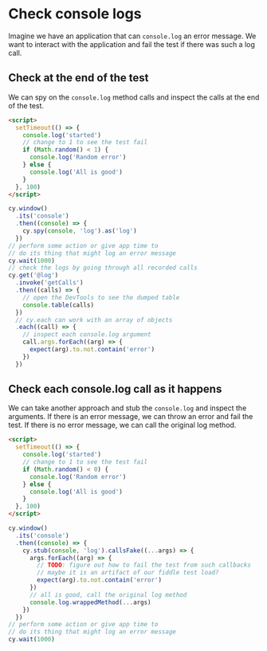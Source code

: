 # Check console logs

Imagine we have an application that can `console.log` an error message. We want to interact with the application and fail the test if there was such a log call.

## Check at the end of the test

We can spy on the `console.log` method calls and inspect the calls at the end of the test.

<!-- fiddle Check at the end of the test -->

```html
<script>
  setTimeout(() => {
    console.log('started')
    // change to 1 to see the test fail
    if (Math.random() < 1) {
      console.log('Random error')
    } else {
      console.log('All is good')
    }
  }, 100)
</script>
```

```js
cy.window()
  .its('console')
  .then((console) => {
    cy.spy(console, 'log').as('log')
  })
// perform some action or give app time to
// do its thing that might log an error message
cy.wait(1000)
// check the logs by going through all recorded calls
cy.get('@log')
  .invoke('getCalls')
  .then((calls) => {
    // open the DevTools to see the dumped table
    console.table(calls)
  })
  // cy.each can work with an array of objects
  .each((call) => {
    // inspect each console.log argument
    call.args.forEach((arg) => {
      expect(arg).to.not.contain('error')
    })
  })
```

<!-- fiddle-end -->

## Check each console.log call as it happens

We can take another approach and stub the `console.log` and inspect the arguments. If there is an error message, we can throw an error and fail the test. If there is no error message, we can call the original log method.

<!-- fiddle Immediately throw an error if console.log is called with an error -->

```html
<script>
  setTimeout(() => {
    console.log('started')
    // change to 1 to see the test fail
    if (Math.random() < 0) {
      console.log('Random error')
    } else {
      console.log('All is good')
    }
  }, 100)
</script>
```

```js
cy.window()
  .its('console')
  .then((console) => {
    cy.stub(console, 'log').callsFake((...args) => {
      args.forEach((arg) => {
        // TODO: figure out how to fail the test from such callbacks
        // maybe it is an artifact of our fiddle test load?
        expect(arg).to.not.contain('error')
      })
      // all is good, call the original log method
      console.log.wrappedMethod(...args)
    })
  })
// perform some action or give app time to
// do its thing that might log an error message
cy.wait(1000)
```

<!-- fiddle-end -->
